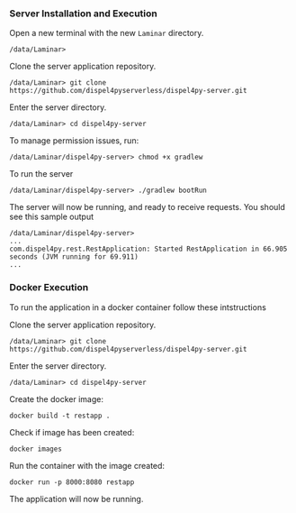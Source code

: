### Server Installation and Execution
Open a new terminal with the new `Laminar` directory.
```
/data/Laminar> 
```
Clone the server application repository.
```
/data/Laminar> git clone https://github.com/dispel4pyserverless/dispel4py-server.git
```
Enter the server directory.
```
/data/Laminar> cd dispel4py-server
```
To manage permission issues, run:
```
/data/Laminar/dispel4py-server> chmod +x gradlew
```
To run the server
```
/data/Laminar/dispel4py-server> ./gradlew bootRun
```
The server will now be running, and ready to receive requests. You should see this sample output
```
/data/Laminar/dispel4py-server>
...
com.dispel4py.rest.RestApplication: Started RestApplication in 66.905 seconds (JVM running for 69.911)
...
```

### Docker Execution 

To run the application in a docker container follow these intstructions 

Clone the server application repository.
```
/data/Laminar> git clone https://github.com/dispel4pyserverless/dispel4py-server.git
```
Enter the server directory.
```
/data/Laminar> cd dispel4py-server
```
Create the docker image:
```
docker build -t restapp .
```
Check if image has been created:
```
docker images
```
Run the container with the image created:
```
docker run -p 8000:8080 restapp
```
The application will now be running. 
